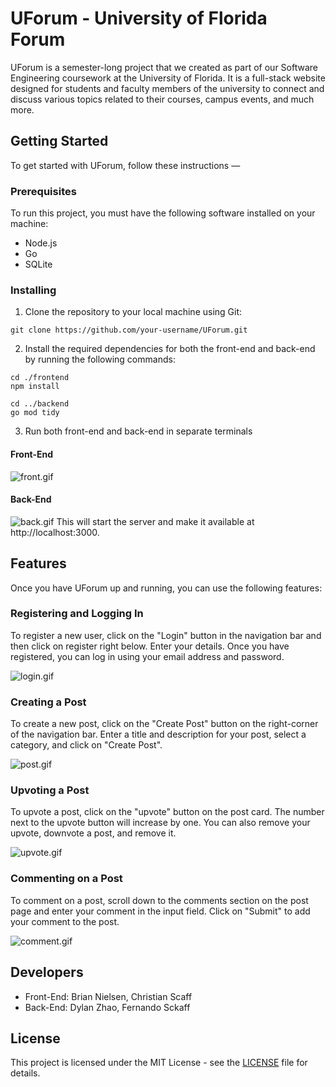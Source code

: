 # **UForum - University of Florida Forum**
UForum is a semester-long project that we created as part of our Software Engineering coursework at the University of Florida. It is a full-stack website designed for students and faculty members of the university to connect and discuss various topics related to their courses, campus events, and much more.

## **Getting Started**
To get started with UForum, follow these instructions —
### **Prerequisites**
To run this project, you must have the following software installed on your machine:
- Node.js
- Go
- SQLite

### **Installing**
1. Clone the repository to your local machine using Git:
```
git clone https://github.com/your-username/UForum.git
```
2. Install the required dependencies for both the front-end and back-end by running the following commands:
```
cd ./frontend
npm install

cd ../backend
go mod tidy
```

3. Run both front-end and back-end in separate terminals
#### **Front-End**
![front.gif](./img/front.gif)
#### **Back-End**
![back.gif](./img/back.gif)
This will start the server and make it available at http://localhost:3000.

## **Features**
Once you have UForum up and running, you can use the following features:

### **Registering and Logging In**
To register a new user, click on the "Login" button in the navigation bar and then click on register right below. Enter your details. Once you have registered, you can log in using your email address and password.

![login.gif](./img/login.gif)

### **Creating a Post**
To create a new post, click on the "Create Post" button on the right-corner of the navigation bar. Enter a title and description for your post, select a category, and click on "Create Post".

![post.gif](./img/post.gif)

### **Upvoting a Post**
To upvote a post, click on the "upvote" button on the post card. The number next to the upvote button will increase by one. You can also remove your upvote, downvote a post, and remove it.

![upvote.gif](./img/upvote.gif)

### **Commenting on a Post**
To comment on a post, scroll down to the comments section on the post page and enter your comment in the input field. Click on "Submit" to add your comment to the post.

![comment.gif](./img/comment.gif)

## **Developers**
- Front-End: Brian Nielsen, Christian Scaff
- Back-End: Dylan Zhao, Fernando Sckaff

## **License**
This project is licensed under the MIT License - see the [LICENSE](https://github.com/Sckaff/UForum/blob/main/LICENSE) file for details.